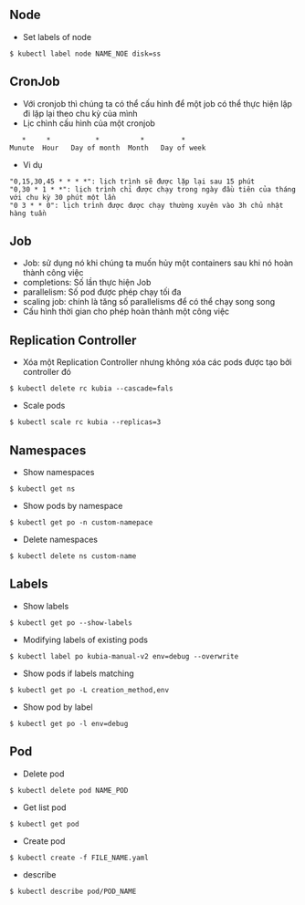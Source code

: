 ## Node
* Set labels of node
```
$ kubectl label node NAME_NOE disk=ss
```
## CronJob
* Với cronjob thì chúng ta có thể cấu hình để một job có thể thực hiện lặp đi lặp lại theo chu kỳ của mình
* Lịc chình cấu hình của một cronjob
```
   *     *           *          *         *
Munute  Hour   Day of month  Month   Day of week
```
* Vi dụ
```
"0,15,30,45 * * * *": lịch trình sẽ được lặp lại sau 15 phút
"0,30 * 1 * *": lịch trình chỉ được chạy trong ngày đầu tiên của tháng với chu kỳ 30 phút một lần
"0 3 * * 0": lịch trình được được chạy thường xuyên vào 3h chủ nhật hàng tuần
```

## Job
* Job: sử dụng nó khi chúng ta muốn hủy một containers sau khi nó hoàn thành công việc
* completions: Số lần thực hiện Job
* parallelism: Số pod được phép chạy tối đa
* scaling job: chính là tăng số parallelisms để có thể chạy song song
* Cấu hình thời gian cho phép hoàn thành một công việc
## Replication Controller
* Xóa một Replication Controller nhưng không xóa các pods được tạo bởi controller đó
```
$ kubectl delete rc kubia --cascade=fals
```
* Scale pods
```
$ kubectl scale rc kubia --replicas=3
```
## Namespaces
* Show namespaces
```
$ kubectl get ns
```
* Show pods by namespace
```
$ kubectl get po -n custom-namepace
```
* Delete namespaces
```
$ kubectl delete ns custom-name
```
## Labels
* Show labels
```
$ kubectl get po --show-labels
```
* Modifying labels of existing pods
```
$ kubectl label po kubia-manual-v2 env=debug --overwrite
```
* Show pods if labels matching
```
$ kubectl get po -L creation_method,env
```
* Show pod by label
```
$ kubectl get po -l env=debug
```
## Pod
* Delete pod
```
$ kubectl delete pod NAME_POD
```
* Get list pod
```
$ kubectl get pod
```
* Create pod
```
$ kubectl create -f FILE_NAME.yaml
```
* describe
```
$ kubectl describe pod/POD_NAME
```